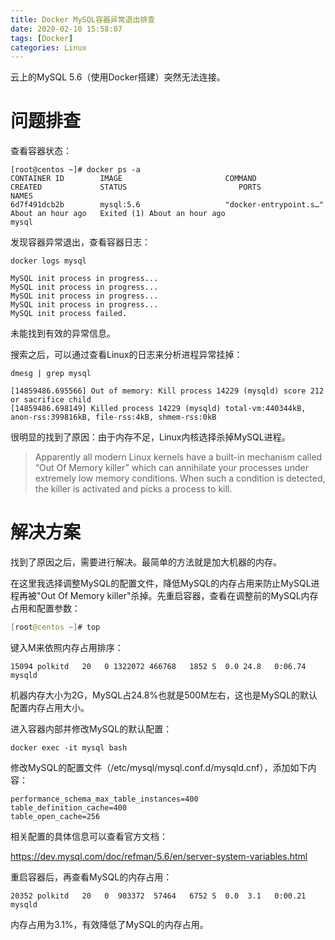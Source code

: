 ```yaml
---
title: Docker MySQL容器异常退出排查
date: 2020-02-10 15:58:07
tags: [Docker]
categories: Linux
---
```


云上的MySQL 5.6（使用Docker搭建）突然无法连接。

# 问题排查

查看容器状态：

```shell
[root@centos ~]# docker ps -a
CONTAINER ID        IMAGE                       COMMAND                  CREATED             STATUS                         PORTS                       NAMES
6d7f491dcb2b        mysql:5.6                   "docker-entrypoint.s…"   About an hour ago   Exited (1) About an hour ago                               mysql

```

发现容器异常退出，查看容器日志：

```shell
docker logs mysql
```

```shell
MySQL init process in progress...
MySQL init process in progress...
MySQL init process in progress...
MySQL init process in progress...
MySQL init process failed.
```

未能找到有效的异常信息。

搜索之后，可以通过查看Linux的日志来分析进程异常挂掉：

```shell
dmesg | grep mysql
```

```shell
[14859486.695566] Out of memory: Kill process 14229 (mysqld) score 212 or sacrifice child
[14859486.698149] Killed process 14229 (mysqld) total-vm:440344kB, anon-rss:399816kB, file-rss:4kB, shmem-rss:0kB
```

很明显的找到了原因：由于内存不足，Linux内核选择杀掉MySQL进程。

> Apparently all modern Linux kernels have a built-in mechanism called “Out Of Memory killer” which can annihilate your processes under extremely low memory conditions. When such a condition is detected, the killer is activated and picks a process to kill.

# 解决方案

找到了原因之后，需要进行解决。最简单的方法就是加大机器的内存。

在这里我选择调整MySQL的配置文件，降低MySQL的内存占用来防止MySQL进程再被"Out Of Memory killer"杀掉。先重启容器，查看在调整前的MySQL内存占用和配置参数：

```java
[root@centos ~]# top
```

键入M来依照内存占用排序：

```shell
15094 polkitd   20   0 1322072 466768   1852 S  0.0 24.8   0:06.74 mysqld
```

机器内存大小为2G，MySQL占24.8%也就是500M左右，这也是MySQL的默认配置内存占用大小。

进入容器内部并修改MySQL的默认配置：

```shell
docker exec -it mysql bash
```

修改MySQL的配置文件（/etc/mysql/mysql.conf.d/mysqld.cnf），添加如下内容：

```shell
performance_schema_max_table_instances=400
table_definition_cache=400
table_open_cache=256
```

相关配置的具体信息可以查看官方文档：

https://dev.mysql.com/doc/refman/5.6/en/server-system-variables.html

重启容器后，再查看MySQL的内存占用：

```shell
20352 polkitd   20   0  903372  57464   6752 S  0.0  3.1   0:00.21 mysqld
```

内存占用为3.1%，有效降低了MySQL的内存占用。